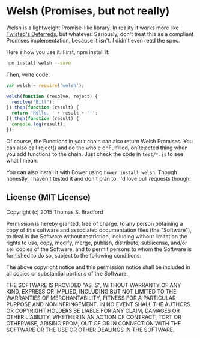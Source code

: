 # Welsh (Promises, but not really)

Welsh is a lightweight Promise-like library.  In reality it works more like [Twisted's Deferreds](https://twistedmatrix.com/documents/14.0.1/core/howto/defer.html), but whatever.  Seriously, don't treat this as a compliant Promises implementation, because it isn't.  I didn't even read the spec.

Here's how you use it.  First, npm install it:

```bash
npm install welsh --save
```

Then, write code:

```javascript
var welsh = require('welsh');

welsh(function (resolve, reject) {
  resolve("Bill");
}).then(function (result) {
  return 'Hello, ' + result + '!';
}).then(function (result) {
  console.log(result);
});
```

Of course, the Functions in your chain can also return Welsh Promises.  You can also call reject() and do the whole onFulfilled, onRejected thing when you add functions to the chain.  Just check the code in `test/*.js` to see what I mean.

You can also install it with Bower using `bower install welsh`.  Though honestly, I haven't tested it and don't plan to.  I'd love pull requests though!

## License (MIT License)
Copyright (c) 2015 Thomas S. Bradford

Permission is hereby granted, free of charge, to any person
obtaining a copy of this software and associated documentation
files (the "Software"), to deal in the Software without
restriction, including without limitation the rights to use,
copy, modify, merge, publish, distribute, sublicense, and/or
sell copies of the Software, and to permit persons to whom the
Software is furnished to do so, subject to the following
conditions:

The above copyright notice and this permission notice shall be
included in all copies or substantial portions of the Software.

THE SOFTWARE IS PROVIDED "AS IS", WITHOUT WARRANTY OF ANY KIND,
EXPRESS OR IMPLIED, INCLUDING BUT NOT LIMITED TO THE WARRANTIES
OF MERCHANTABILITY, FITNESS FOR A PARTICULAR PURPOSE AND
NONINFRINGEMENT. IN NO EVENT SHALL THE AUTHORS OR COPYRIGHT
HOLDERS BE LIABLE FOR ANY CLAIM, DAMAGES OR OTHER LIABILITY,
WHETHER IN AN ACTION OF CONTRACT, TORT OR OTHERWISE, ARISING
FROM, OUT OF OR IN CONNECTION WITH THE SOFTWARE OR THE USE OR
OTHER DEALINGS IN THE SOFTWARE.
